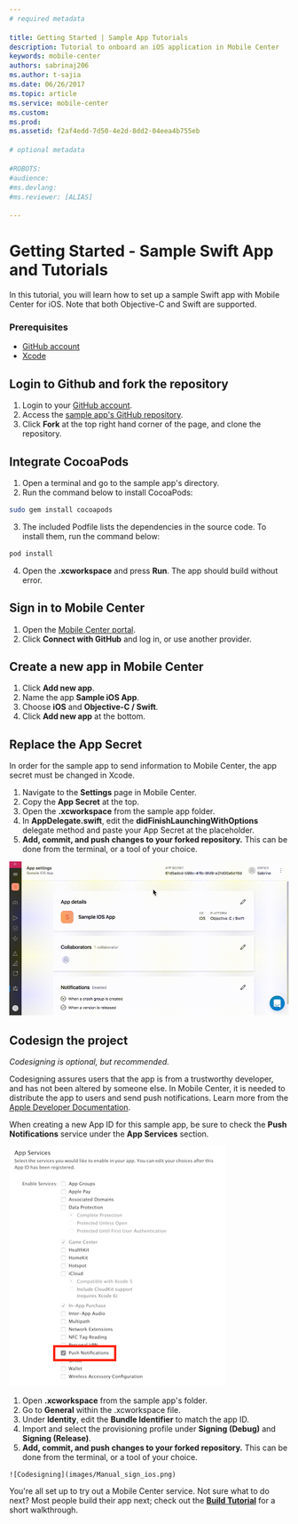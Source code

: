 ```yaml
---
# required metadata

title: Getting Started | Sample App Tutorials
description: Tutorial to onboard an iOS application in Mobile Center
keywords: mobile-center
authors: sabrinaj206
ms.author: t-sajia
ms.date: 06/26/2017
ms.topic: article
ms.service: mobile-center
ms.custom:
ms.prod:
ms.assetid: f2af4edd-7d50-4e2d-8dd2-04eea4b755eb

# optional metadata

#ROBOTS:
#audience:
#ms.devlang:
#ms.reviewer: [ALIAS]

---
```


# Getting Started - Sample Swift App and Tutorials

In this tutorial, you will learn how to set up a sample Swift app with Mobile Center for iOS. Note that both Objective-C and Swift are supported.

### Prerequisites
- [GitHub account](https://github.com/join)
- [Xcode](https://itunes.apple.com/us/app/xcode/id497799835?mt=12#)

## Login to Github and fork the repository
1. Login to your [GitHub account](https://github.com/join).
2. Access the [sample app's GitHub repository](https://github.com/MobileCenter/sampleapp-ios-swift).
3. Click **Fork** at the top right hand corner of the page, and clone the repository.

## Integrate CocoaPods
1. Open a terminal and go to the sample app's directory.
2. Run the command below to install CocoaPods:

  ```bash
  sudo gem install cocoapods
  ```

3. The included Podfile lists the dependencies in the source code. To install them, run the command below:

  ```bash
  pod install
  ```

4. Open the **.xcworkspace** and press **Run**. The app should build without error.

  <!--![Install Cocoapods](images/install_cocoapods_ios.gif)-->

## Sign in to Mobile Center
1. Open the [Mobile Center portal](https://mobile.azure.com).
2. Click **Connect with GitHub** and log in, or use another provider.

## Create a new app in Mobile Center
1. Click **Add new app**.
2. Name the app **Sample iOS App**.
3. Choose **iOS** and **Objective-C / Swift**.
4. Click **Add new app** at the bottom.  
  <!--![Make a new app](images/Make_new_app_ios.gif)-->

## Replace the App Secret

In order for the sample app to send information to Mobile Center, the app secret must be changed in Xcode.

1. Navigate to the **Settings** page in Mobile Center.
2. Copy the **App Secret** at the top.
3. Open the **.xcworkspace** from the sample app folder.
4. In **AppDelegate.swift**, edit the **didFinishLaunchingWithOptions** delegate method and paste your App Secret at the placeholder.
5. **Add, commit, and push changes to your forked repository.** This can be done from the terminal, or a tool of your choice.

  ![Replace the App Secret](images/Change_app_secret_ios.gif)

## Codesign the project

_Codesigning is optional, but recommended._

Codesigning assures users that the app is from a trustworthy developer, and has not been altered by someone else. In Mobile Center, it is needed to distribute the app to users and send push notifications. Learn more from the [Apple Developer Documentation](https://developer.apple.com/library/content/documentation/IDEs/Conceptual/AppDistributionGuide/MaintainingProfiles/MaintainingProfiles.html).

When creating a new App ID for this sample app, be sure to check the **Push Notifications** service under the **App Services** section.

  ![Push App Service](images/AppID_push_ios.png)

  1. Open **.xcworkspace** from the sample app's folder.
  2. Go to **General** within the .xcworkspace file.
  3. Under **Identity**, edit the **Bundle Identifier** to match the app ID.
  4. Import and select the provisioning profile under **Signing (Debug)** and **Signing (Release)**.
  5. **Add, commit, and push changes to your forked repository.** This can be done from the terminal, or a tool of your choice.

    ![Codesigning](images/Manual_sign_ios.png)

You're all set up to try out a Mobile Center service. Not sure what to do next? Most people build their app next; check out the **[Build Tutorial](build.md)** for a short walkthrough.
